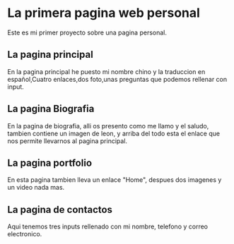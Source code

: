 # La primera pagina web personal
Este es mi primer proyecto sobre una pagina personal.

## La pagina principal
En la pagina principal he puesto mi nombre chino y la traduccion en español,Cuatro enlaces,dos foto,unas preguntas que podemos rellenar con input.

## La pagina Biografia
En la pagina de biografia, alli os presento como me llamo y el saludo, tambien contiene un imagen de leon, y arriba del todo esta el enlace que nos permite llevarnos al pagina principal.

## La pagina portfolio
En esta pagina tambien lleva un enlace "Home", despues dos imagenes y un video nada mas.

## La pagina de contactos
Aqui tenemos tres inputs rellenado con mi nombre, telefono y correo electronico.